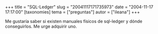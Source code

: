 +++
title = "SQL-Ledger"
slug = "20041117171735973"
date = "2004-11-17 17:17:00"
[taxonomies]
tema = ["preguntas"]
autor = ["ileana"]
+++

Me gustaría saber si existen manuales físicos de sql-ledger y dónde
conseguirlos. Me urge adquirir uno.

